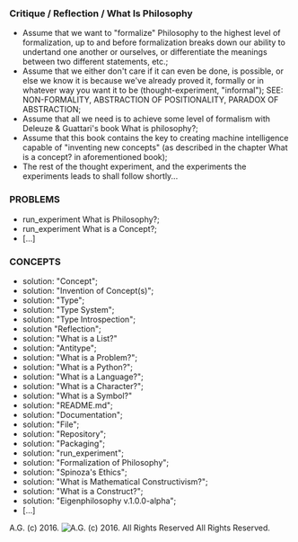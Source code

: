 ### Critique / Reflection / What Is Philosophy
- Assume that we want to "formalize" Philosophy to the highest level of formalization, up to and before formalization breaks down our ability to undertand one another or ourselves, or differentiate the meanings between two different statements, etc.;
- Assume that we either don't care if it can even be done, is possible, or else we know it is because we've already proved it, formally or in whatever way you want it to be (thought-experiment, "informal"); SEE: NON-FORMALITY, ABSTRACTION OF POSITIONALITY, PARADOX OF ABSTRACTION;
- Assume that all we need is to achieve some level of formalism with Deleuze & Guattari's book What is philosophy?;
- Assume that this book contains the key to creating machine intelligence capable of "inventing new concepts" (as described in the chapter What is a concept? in aforementioned book);
- The rest of the thought experiment, and the experiments the experiments leads to shall follow shortly...

### PROBLEMS
- run_experiment What is Philosophy?;
- run_experiment What is a Concept?;
- [...]

### CONCEPTS
- solution: "Concept";
- solution: "Invention of Concept(s)";
- solution: "Type";
- solution: "Type System";
- solution: "Type Introspection";
- solution "Reflection";
- solution: "What is a List?"
- solution: "Antitype";
- solution: "What is a Problem?";
- solution: "What is a Python?";
- solution: "What is a Language?";
- solution: "What is a Character?";
- solution: "What is a Symbol?"
- solution: "README.md";
- solution: "Documentation";
- solution: "File";
- solution: "Repository";
- solution: "Packaging";
- solution: "run_experiment";
- solution: "Formalization of Philosophy";
- solution: "Spinoza's Ethics";
- solution: "What is Mathematical Constructivism?";
- solution: "What is a Construct?";
- solution: "Eigenphilosophy v.1.0.0-alpha";
- [...]

A.G. (c) 2016. ![A.G. (c) 2016. All Rights Reserved](https://historiotheque.files.wordpress.com/2016/11/ag_signature_official_2015_50px_cropped.jpg) All Rights Reserved.
